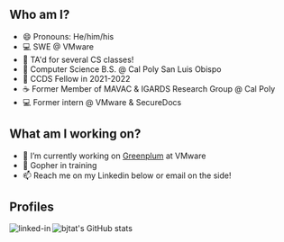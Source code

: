## Who am I?

- 😄 Pronouns: He/him/his
- 💻 SWE @ VMware
- 🏫 TA'd for several CS classes! 
- 🏫 Computer Science B.S. @ Cal Poly San Luis Obispo
- 📔 CCDS Fellow in 2021-2022
- ☕ Former Member of MAVAC & IGARDS Research Group @ Cal Poly
- 💻 Former intern @ VMware & SecureDocs

## What am I working on?
- 🔭 I’m currently working on [Greenplum](https://tanzu.vmware.com/greenplum) at VMware 
- 🌱 Gopher in training
- 📫 Reach me on my Linkedin below or email on the side!


## Profiles
[<img align="left" alt="linked-in" src="https://img.shields.io/badge/linkedin-%230077B5.svg?&style=for-the-badge&logo=linkedin&logoColor=white" />](https://www.linkedin.com/in/bjtat/)

![bjtat's GitHub stats](https://github-readme-stats.vercel.app/api?username=bjtat&count_private=true)
